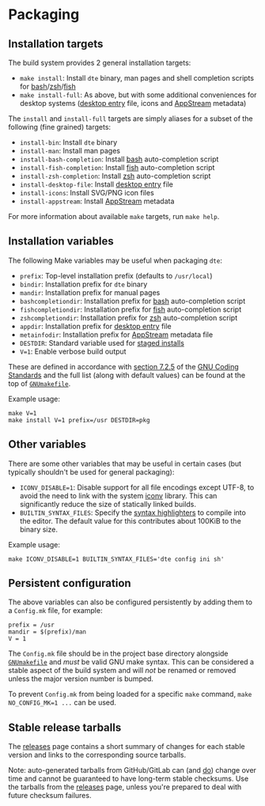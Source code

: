 Packaging
=========

Installation targets
--------------------

The build system provides 2 general installation targets:

* `make install`: Install `dte` binary, man pages and shell completion
  scripts for [bash]/[zsh]/[fish]
* `make install-full`: As above, but with some additional conveniences for
  desktop systems ([desktop entry] file, icons and [AppStream] metadata)

The `install` and `install-full` targets are simply aliases for a
subset of the following (fine grained) targets:

* `install-bin`: Install `dte` binary
* `install-man`: Install man pages
* `install-bash-completion`: Install [bash] auto-completion script
* `install-fish-completion`: Install [fish] auto-completion script
* `install-zsh-completion`: Install [zsh] auto-completion script
* `install-desktop-file`: Install [desktop entry] file
* `install-icons`: Install SVG/PNG icon files
* `install-appstream`: Install [AppStream] metadata

For more information about available `make` targets, run `make help`.

Installation variables
----------------------

The following Make variables may be useful when packaging `dte`:

* `prefix`: Top-level installation prefix (defaults to `/usr/local`)
* `bindir`: Installation prefix for `dte` binary
* `mandir`: Installation prefix for manual pages
* `bashcompletiondir`: Installation prefix for [bash] auto-completion script
* `fishcompletiondir`: Installation prefix for [fish] auto-completion script
* `zshcompletiondir`: Installation prefix for [zsh] auto-completion script
* `appdir`: Installation prefix for [desktop entry] file
* `metainfodir`: Installation prefix for [AppStream] metadata file
* `DESTDIR`: Standard variable used for [staged installs]
* `V=1`: Enable verbose build output

These are defined in accordance with [section 7.2.5] of the
[GNU Coding Standards] and the full list (along with default values)
can be found at the top of [`GNUmakefile`].

Example usage:

    make V=1
    make install V=1 prefix=/usr DESTDIR=pkg

Other variables
---------------

There are some other variables that may be useful in certain cases
(but typically shouldn't be used for general packaging):

* `ICONV_DISABLE=1`: Disable support for all file encodings except
  UTF-8, to avoid the need to link with the system [iconv] library.
  This can significantly reduce the size of statically linked builds.
* `BUILTIN_SYNTAX_FILES`: Specify the [syntax highlighters] to compile
  into the editor. The default value for this contributes about 100KiB
  to the binary size.

Example usage:

    make ICONV_DISABLE=1 BUILTIN_SYNTAX_FILES='dte config ini sh'

Persistent configuration
------------------------

The above variables can also be configured persistently by adding them
to a `Config.mk` file, for example:

    prefix = /usr
    mandir = $(prefix)/man
    V = 1

The `Config.mk` file should be in the project base directory alongside
[`GNUmakefile`] and *must* be valid GNU make syntax. This can be considered
a stable aspect of the build system and will *not* be renamed or removed
unless the major version number is bumped.

To prevent `Config.mk` from being loaded for a specific `make` command,
`make NO_CONFIG_MK=1 ...` can be used.

Stable release tarballs
-----------------------

The [releases] page contains a short summary of changes for each
stable version and links to the corresponding source tarballs.

Note: auto-generated tarballs from GitHub/GitLab can (and
[do][libgit issue #4343]) change over time and cannot be guaranteed to
have long-term stable checksums. Use the tarballs from the [releases]
page, unless you're prepared to deal with future checksum failures.


[`GNUmakefile`]: ../GNUmakefile
[syntax highlighters]: ../config/syntax
[desktop entry]: https://specifications.freedesktop.org/desktop-entry-spec/desktop-entry-spec-latest.html
[AppStream]: https://www.freedesktop.org/software/appstream/docs/
[bash]: https://www.gnu.org/software/bash/
[fish]: https://fishshell.com
[zsh]: https://www.zsh.org
[staged installs]: https://www.gnu.org/prep/standards/html_node/DESTDIR.html
[section 7.2.5]: https://www.gnu.org/prep/standards/html_node/Directory-Variables.html
[GNU Coding Standards]: https://www.gnu.org/prep/standards/html_node/index.html
[iconv]: https://pubs.opengroup.org/onlinepubs/9699919799/basedefs/iconv.h.html
[releases]: https://craigbarnes.gitlab.io/dte/releases.html
[libgit issue #4343]: https://github.com/libgit2/libgit2/issues/4343
